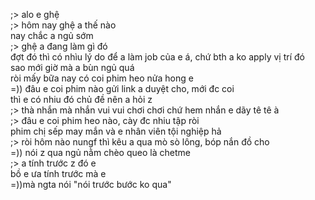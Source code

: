;> alo e ghệ<br>
;> hôm nay ghệ a thế nào<br>
nay chắc a ngủ sớm<br>
;> ghệ a đang làm gì đó<br>
đợt đó thì có nhìu lý do để a làm job của e á, chứ bth a ko apply vị trí đó<br>
sao mới giờ mà a bùn ngủ quá<br>
ròi mấy bữa nay có coi phim heo nửa hong e<br>
=)) đâu e coi phim nào gửi link a duyệt cho, mới đc coi<br>
thì e có nhiu đó chủ đề nên a hỏi z<br>
;> thà nhắn mà nhắn vui vui chơi chơi chứ hem nhắn e dãy tê tê à<br>
;> đâu e coi phim heo nào, cày đc nhiu tập ròi<br>
phim chị sếp may mắn và e nhân viên tội nghiệp hả<br>
;> ròi hôm nào nungf thì kêu a qua mò sò lông, bóp nắn đồ cho<br>
=)) nói z qua ngủ nằm chèo queo là chetme<br>
;> a tính trước z đó e<br>
bồ e ưa tính trước mà e<br>
=))mà ngta nói "nói trước bước ko qua" 
